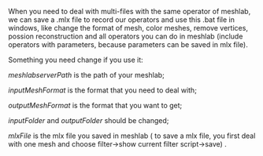When you need to deal with multi-files with the same operator of meshlab, we can save a .mlx file to record our operators and use this .bat file in windows, like change the format of mesh, color meshes, remove vertices, possion reconstruction and all operators you can do in meshlab (include operators with parameters, because parameters can be saved in mlx file).

Something you need change if you use it:

$meshlabserverPath$ is the path of your meshlab;

$inputMeshFormat$ is the format that you need to deal with;

$outputMeshFormat$ is the format that you want to get;

$inputFolder$ and $outputFolder$ should be changed;

$mlxFile$ is the mlx file you saved in meshlab ( to save a mlx file, you first deal with one mesh and choose filter->show current filter script->save) .
